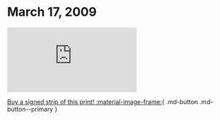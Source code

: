# March 17, 2009

![](https://www.achewood.com/comic.php?date=03172009)

[Buy a signed strip of this print! :material-image-frame:](https://achewood-holiday-pop-up.myshopify.com/products/strip#03172009){ .md-button .md-button--primary }

